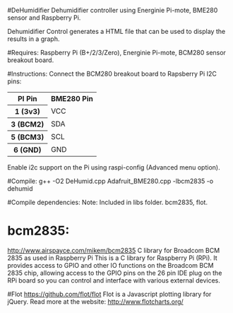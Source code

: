 #DeHumidifier
Dehumidifier controller using Energinie Pi-mote, BME280 sensor and Raspberry Pi.

Dehumidifier Control generates a HTML file that can be used to display the results in a graph.

#Requires: 
Raspberry Pi (B+/2/3/Zero), Energinie Pi-mote, BCM280 sensor breakout board.

#Instructions:
Connect the BCM280 breakout board to Rapsberry Pi I2C pins:
<table>
    <tr>
        <th> PI Pin </th><th> BME280 Pin</th>
    </tr>
    <tr>
        <th> 1 (3v3) </td><td> VCC </td>
    </tr>
    <tr>
        <th> 3 (BCM2) </td><td> SDA </td>
    </tr>
    <tr>
        <th> 5 (BCM3) </td><td> SCL </td>
    </tr>
    <tr>
        <th> 6 (GND) </td><td> GND </td>
    </tr>
</table>
Enable i2c support on the Pi using raspi-config (Advanced menu option).

#Compile:
g++ -O2 DeHumid.cpp Adafruit_BME280.cpp -lbcm2835 -o dehumid 

#Compile dependencies: 
Note: Included in libs folder.
bcm2835, flot.

# bcm2835:
http://www.airspayce.com/mikem/bcm2835
C library for Broadcom BCM 2835 as used in Raspberry Pi
This is a C library for Raspberry Pi (RPi). It provides access to GPIO and other IO functions on the Broadcom BCM 2835 chip, allowing access to the GPIO pins on the 26 pin IDE plug on the RPi board so you can control and interface with various external devices.

#Flot
https://github.com/flot/flot
Flot is a Javascript plotting library for jQuery.
Read more at the website: http://www.flotcharts.org/

